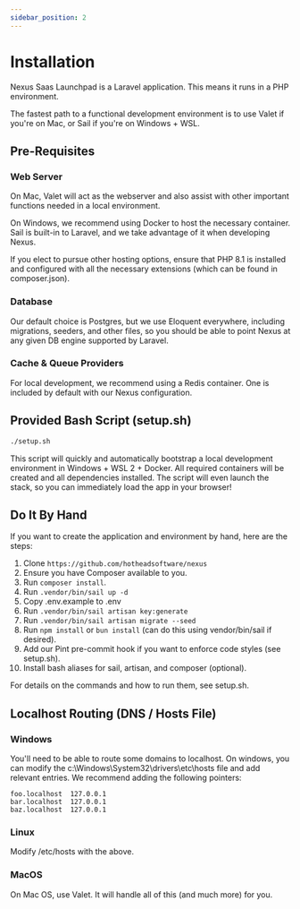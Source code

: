 ```yaml
---
sidebar_position: 2
---
```


# Installation

Nexus Saas Launchpad is a Laravel application. This means it runs in a PHP
environment.

The fastest path to a functional development environment is to use Valet if
you're on Mac, or Sail if you're on Windows + WSL. 

## Pre-Requisites

### Web Server

On Mac, Valet will act as the webserver and also assist with other important
functions needed in a local environment. 

On Windows, we recommend using Docker to host the necessary container. Sail
is built-in to Laravel, and we take advantage of it when developing Nexus.

If you elect to pursue other hosting options, ensure that PHP 8.1 is installed
and configured with all the necessary extensions (which can be found in 
composer.json). 

### Database

Our default choice is Postgres, but we use Eloquent everywhere, including
migrations, seeders, and other files, so you should be able to point Nexus
at any given DB engine supported by Laravel. 

### Cache & Queue Providers

For local development, we recommend using a Redis container. One is included
by default with our Nexus configuration. 

## Provided Bash Script (setup.sh)

```bash
./setup.sh
```

This script will quickly and automatically bootstrap a local development 
environment in Windows + WSL 2 + Docker. All required containers will be
created and all dependencies installed. The script will even launch the
stack, so you can immediately load the app in your browser!

## Do It By Hand

If you want to create the application and environment by hand, here are the steps: 

1. Clone `https://github.com/hotheadsoftware/nexus` 
2. Ensure you have Composer available to you. 
3. Run `composer install`.
4. Run `.vendor/bin/sail up -d`
5. Copy .env.example to .env
6. Run `.vendor/bin/sail artisan key:generate`
7. Run `.vendor/bin/sail artisan migrate --seed`
8. Run `npm install` or `bun install` (can do this using vendor/bin/sail if desired).
9. Add our Pint pre-commit hook if you want to enforce code styles (see setup.sh).
10. Install bash aliases for sail, artisan, and composer (optional). 

For details on the commands and how to run them, see setup.sh.

## Localhost Routing (DNS / Hosts File)

### Windows

You'll need to be able to route some domains to localhost. On windows, you can
modify the c:\Windows\System32\drivers\etc\hosts file and add relevant entries.
We recommend adding the following pointers: 

```
foo.localhost  127.0.0.1
bar.localhost  127.0.0.1
baz.localhost  127.0.0.1
```

### Linux

Modify /etc/hosts with the above. 

### MacOS

On Mac OS, use Valet. It will handle all of this (and much more) for you. 